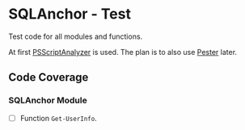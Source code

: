 # SQLAnchor - Test

Test code for all modules and functions.

At first [PSScriptAnalyzer](https://docs.microsoft.com/en-us/powershell/module/psscriptanalyzer/) is used. The plan is to also use [Pester](https://pester.dev/) later.

## Code Coverage

### SQLAnchor Module

- [ ] Function `Get-UserInfo`.
